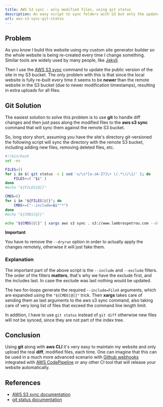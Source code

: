 ```yaml
---
title: AWS S3 sync - only modified files, using git status
description: An easy script to sync folders with S3 but only the updated, modified, files. I use git to properly handle changes.
url: aws-s3-sync-git-status
---
```


## Problem

As you know I build this website using my custom site generator builder so the whole website is being re-created every time I change something. Similar tools are widely used by many people, like [Jekyll](https://jekyllrb.com/).

Then I use the [AWS S3 sync](http://docs.aws.amazon.com/cli/latest/reference/s3/sync.html) command to update the public version of the site in my S3 bucket. The only problem with this is that since the local website is fully re-built every time it seems to be **newer** than the remote website in the S3 bucket (due to newer modification timestamps), resulting in extra uploads for all files. 

## Git Solution

The easiest solution to solve this problem is to use **git** to handle diff changes and then just pass along the modified files to the **aws s3 sync** command that will sync them against the remote S3 bucket.

So, long story short, assuming you have the site's directory git-versioned the following script will sync the directory with the remote S3 bucket, including adding new files, removing deleted files, etc.

```bash
#!/bin/bash
set -ex

FILES=()
for i in $( git status -s | sed 's/\s*[a-zA-Z?]\+ \(.*\)/\1/' ); do
    FILES+=( "$i" )
done
#echo "${FILES[@]}"

CMDS=()
for i in "${FILES[@]}"; do
    CMDS+=("--include=$i""*")
done
#echo "${CMDS[@]}"

echo "${CMDS[@]}" | xargs aws s3 sync . s3://www.lambrospetrou.com --dryrun --delete --exclude "*" 
```

**Important**

You have to remove the ```--dryrun``` option in order to actually apply the changes remotely, otherwise it will just fake them.

### Explanation

The important part of the above script is the ```--include``` and ```--exclude``` filters. The order of the filters **matters**, that's why we have the exclude first, and the includes last. In case the exclude was last nothing would be updated.

The two for-loops generate the required ```--include=FileX``` arguments, which are expanded using the ```"${CMDS[@]}"``` trick. Then **xargs** takes care of sending them as last arguments to the aws s3 sync command, also taking care of very long list of files that exceed the command line length limit.

In addition, I have to use ```git status``` instead of ```git diff``` otherwise new files will not be synced, since they are not part of the index tree.

## Conclusion

Using **git** along with **aws CLI** it's very easy to maintain my website and only upload the real **diff**, modified files, each time. One can imagine that this can be used in a much more advanced scenario with [Github webhooks](https://developer.github.com/webhooks/) integrated with [AWS CodePipeline](https://aws.amazon.com/codepipeline/) or any other CI tool that will release your website automatically.

## References

* [AWS S3 sync documentation](http://docs.aws.amazon.com/cli/latest/reference/s3/sync.html)
* [git status documentation](https://git-scm.com/docs/git-status)
